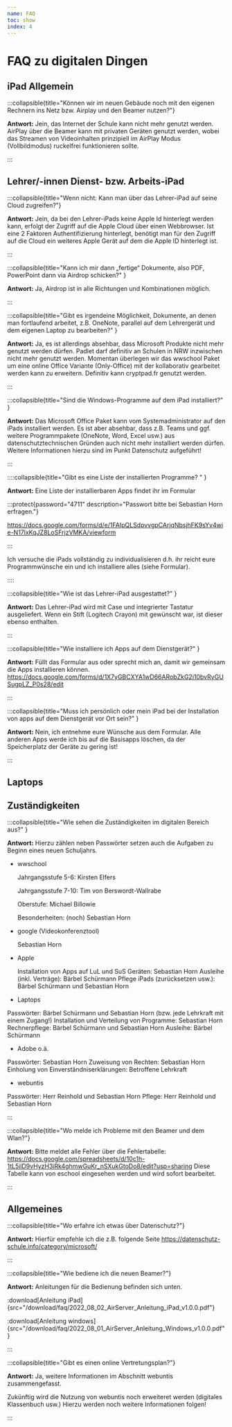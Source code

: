 ```yaml
---
name: FAQ
toc: show
index: 4
---
```

# FAQ zu digitalen Dingen

## iPad Allgemein

:::collapsible{title="Können wir im neuen Gebäude noch mit den eigenen Rechnern ins Netz bzw. Airplay und den Beamer nutzen?"}

 **Antwort:** Jein, das Internet der Schule kann nicht mehr genutzt werden. AirPlay über die Beamer kann mit privaten Geräten genutzt werden, wobei das Streamen von Videoinhalten prinzipiell im AirPlay Modus (Vollbildmodus) ruckelfrei funktionieren sollte.

:::

## Lehrer/-innen Dienst- bzw. Arbeits-iPad

:::collapsible{title="Wenn nicht: Kann man über das Lehrer-iPad auf seine Cloud zugreifen?"}

 **Antwort:** Jein, da bei den Lehrer-iPads keine Apple Id hinterlegt werden kann, erfolgt der Zugriff auf die Apple Cloud über einen Webbrowser. Ist eine 2 Faktoren Authentifizierung hinterlegt, benötigt man für den Zugriff auf die Cloud ein weiteres Apple Gerät auf dem die Apple ID hinterlegt ist.

:::

:::collapsible{title="Kann ich mir dann „fertige“ Dokumente, also PDF, PowerPoint dann via Airdrop schicken?" }

 **Antwort:** Ja, Airdrop ist in alle Richtungen und Kombinationen möglich.

:::

:::collapsible{title="Gibt es irgendeine Möglichkeit, Dokumente, an denen man fortlaufend arbeitet, z.B. OneNote, parallel auf dem Lehrergerät und dem eigenen Laptop zu bearbeiten?" }

 **Antwort:** Ja, es ist allerdings absehbar, dass Microsoft Produkte nicht mehr genutzt werden dürfen. Padlet darf definitiv an Schulen in NRW inzwischen nicht mehr genutzt werden. Momentan überlegen wir das wwschool Paket um eine online Office Variante (Only-Office) mit der kollaborativ gearbeitet werden kann zu erweitern. Definitiv kann cryptpad.fr genutzt werden.

:::

:::collapsible{title="Sind die Windows-Programme auf dem iPad installiert?" }

 **Antwort:** Das Microsoft Office Paket kann vom Systemadministrator auf den iPads installiert werden. Es ist aber absehbar, dass z.B. Teams und ggf. weitere Programmpakete (OneNote, Word, Excel usw.) aus datenschutztechnischen Gründen auch nicht mehr installiert werden dürfen. Weitere Informationen hierzu sind im Punkt Datenschutz aufgeführt!

:::

::::collapsible{title="Gibt es eine Liste der installierten Programme? " }

 **Antwort:** Eine Liste der installierbaren Apps findet ihr im Formular 
 
 :::protect{password="4711" description="Passwort bitte bei Sebastian Horn erfragen."}

 https://docs.google.com/forms/d/e/1FAIpQLSdpvvgpCArjqNbsjhFK9sYv4wie-N17lxKqJZ8LoSFrjzVMKA/viewform

 :::

 Ich versuche die iPads vollständig zu individualisieren d.h. ihr reicht eure Programmwünsche ein und  ich installiere alles (siehe Formular).

::::


:::collapsible{title="Wie ist das Lehrer-iPad ausgestattet?" }

 **Antwort:** Das Lehrer-iPad wird mit Case und integrierter Tastatur ausgeliefert. Wenn ein Stift (Logitech Crayon) mit gewünscht war, ist dieser ebenso enthalten.

:::

:::collapsible{title="Wie installiere ich Apps auf dem Dienstgerät?" }

 **Antwort:** Füllt das Formular aus oder sprecht mich an, damit wir gemeinsam die Apps installieren können. https://docs.google.com/forms/d/1X7yGBCXYA1wD66ARobZkG2j10bvRyGUSugpLZ_P0s28/edit


:::

:::collapsible{title="Muss ich persönlich oder mein iPad bei der Installation von apps auf dem Dienstgerät vor Ort sein?" }

 **Antwort:** Nein, ich entnehme eure Wünsche aus dem Formular. Alle anderen Apps werde ich bis auf die Basisapps löschen, da der Speicherplatz der Geräte zu gering ist!

:::

## Laptops


## Zuständigkeiten

:::collapsible{title="Wie sehen die Zuständigkeiten im digitalen Bereich aus?" }

 **Antwort:** Hierzu zählen neben Passwörter setzen auch die Aufgaben zu Beginn eines neuen Schuljahrs.
 
 + wwschool

    Jahrgangsstufe 5-6: Kirsten Elfers

    Jahrgangsstufe 7-10: Tim von Berswordt-Wallrabe

    Oberstufe: Michael Billowie

    Besonderheiten: (noch) Sebastian Horn

 + google (Videokonferenztool)

    Sebastian Horn

 + Apple

    Installation von Apps auf LuL und SuS Geräten: Sebastian Horn
    Ausleihe (inkl. Verträge): Bärbel Schürmann
    Pflege iPads (zurücksetzen usw.): Bärbel Schürmann und Sebastian Horn

 + Laptops

  Passwörter: Bärbel Schürmann und Sebastian Horn (bzw. jede Lehrkraft mit einem Zugang!)
  Installation und Verteilung von Programme: Sebastian Horn
  Rechnerpflege: Bärbel Schürmann und Sebastian Horn
  Ausleihe: Bärbel Schürmann

 + Adobe o.ä.

  Passwörter: Sebastian Horn
  Zuweisung von Rechten: Sebastian Horn
  Einholung von Einverständniserklärungen: Betroffene Lehrkraft

 + webuntis

  Passwörter: Herr Reinhold und Sebastian Horn
  Pflege: Herr Reinhold und Sebastian Horn

:::

:::collapsible{title="Wo melde ich Probleme mit den Beamer und dem Wlan?"}

 **Antwort:** Bitte meldet alle Fehler über die Fehlertabelle: https://docs.google.com/spreadsheets/d/10c1h-1tL5ilD9vHyzH3iRk4ghmwGuKr_nSXukGtoDo8/edit?usp=sharing Diese Tabelle kann von eschool eingesehen werden und wird sofort bearbeitet.

:::

## Allgemeines
:::collapsible{title="Wo erfahre ich etwas über Datenschutz?"}

 **Antwort:** Hierfür empfehle ich die z.B. folgende Seite https://datenschutz-schule.info/category/microsoft/

:::

:::collapsible{title="Wie bediene ich die neuen Beamer?"}

 **Antwort:** Anleitungen für die Bedienung befinden sich unten.
 
 :download[Anleitung iPad]{src="/download/faq/2022_08_02_AirServer_Anleitung_iPad_v1.0.0.pdf"}

 :download[Anleitung windows]{src="/download/faq/2022_08_01_AirServer_Anleitung_Windows_v1.0.0.pdf"}

:::

:::collapsible{title="Gibt es einen online Vertretungsplan?"}

 **Antwort:** Ja, weitere Informationen im Abschnitt webuntis zusammengefasst.

 Zukünftig wird die Nutzung von webuntis noch erweiteret werden (digitales Klassenbuch usw.) Hierzu werden noch weitere  Informationen folgen!

:::









